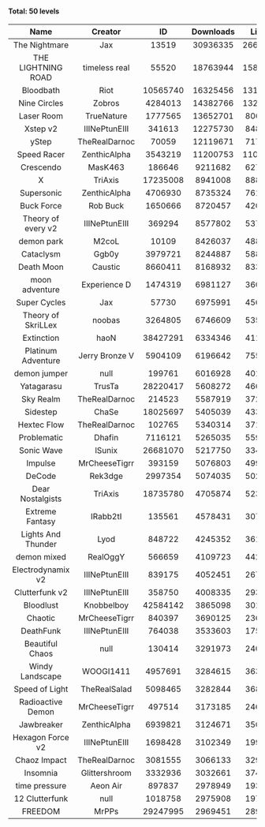 #### Total: 50 levels

| Name | Creator | ID | Downloads | Likes |
|:---:|:---:|:---:|:---:|:---:|
| The Nightmare | Jax | 13519 | 30936335 | 2663634
| THE LIGHTNING ROAD | timeless real | 55520 | 18763944 | 1581722
| Bloodbath | Riot | 10565740 | 16325456 | 1316468
| Nine Circles | Zobros | 4284013 | 14382766 | 1320577
| Laser Room | TrueNature | 1777565 | 13652701 | 806701
| Xstep v2 | IIINePtunEIII | 341613 | 12275730 | 848446
| yStep | TheRealDarnoc | 70059 | 12119671 | 717145
| Speed Racer | ZenthicAlpha | 3543219 | 11200753 | 1104858
| Crescendo | MasK463 | 186646 | 9211682 | 627403
| X | TriAxis | 17235008 | 8941008 | 888446
| Supersonic | ZenthicAlpha | 4706930 | 8735324 | 761114
| Buck Force | Rob Buck | 1650666 | 8720457 | 420638
| Theory of every v2 | IIINePtunEIII | 369294 | 8577802 | 537715
| demon park | M2coL | 10109 | 8426037 | 488641
| Cataclysm | Ggb0y | 3979721 | 8244887 | 588268
| Death Moon  | Caustic | 8660411 | 8168932 | 833841
| moon adventure | Experience D | 1474319 | 6981127 | 360941
| Super Cycles | Jax | 57730 | 6975991 | 456381
| Theory of SkriLLex | noobas | 3264805 | 6746609 | 535088
| Extinction | haoN | 38427291 | 6334346 | 411432
| Platinum Adventure | Jerry Bronze V | 5904109 | 6196642 | 755083
| demon jumper | null | 199761 | 6016928 | 401436
| Yatagarasu  | TrusTa | 28220417 | 5608272 | 466708
| Sky Realm | TheRealDarnoc | 214523 | 5587919 | 372802
| Sidestep | ChaSe | 18025697 | 5405039 | 433191
| Hextec Flow | TheRealDarnoc | 102765 | 5340314 | 371508
| Problematic | Dhafin | 7116121 | 5265035 | 559692
| Sonic Wave | lSunix | 26681070 | 5217750 | 334883
| Impulse | MrCheeseTigrr | 393159 | 5076803 | 499839
| DeCode | Rek3dge | 2997354 | 5074035 | 502835
| Dear Nostalgists | TriAxis | 18735780 | 4705874 | 523643
| Extreme Fantasy | IRabb2tI | 135561 | 4578431 | 307999
| Lights And Thunder | Lyod | 848722 | 4245352 | 361133
| demon mixed | RealOggY | 566659 | 4109723 | 442888
| Electrodynamix v2 | IIINePtunEIII | 839175 | 4052451 | 267223
| Clutterfunk v2 | IIINePtunEIII | 358750 | 4008335 | 293274
| Bloodlust | Knobbelboy | 42584142 | 3865098 | 301161
| Chaotic | MrCheeseTigrr | 840397 | 3690125 | 236983
| DeathFunk | IIINePtunEIII | 764038 | 3533603 | 175080
| Beautiful Chaos | null | 130414 | 3291973 | 240343
| Windy Landscape | WOOGI1411 | 4957691 | 3284615 | 363125
| Speed of Light | TheRealSalad | 5098465 | 3282844 | 368654
| Radioactive Demon | MrCheeseTigrr | 497514 | 3173185 | 246168
| Jawbreaker | ZenthicAlpha | 6939821 | 3124671 | 350232
| Hexagon Force v2 | IIINePtunEIII | 1698428 | 3102349 | 199676
| Chaoz Impact | TheRealDarnoc | 3081555 | 3066133 | 329395
| Insomnia | Glittershroom | 3332936 | 3032661 | 374911
| time pressure | Aeon Air | 897837 | 2978949 | 193140
| 12 Clutterfunk | null | 1018758 | 2975908 | 197770
| FREEDOM | MrPPs | 29247995 | 2969451 | 289249
